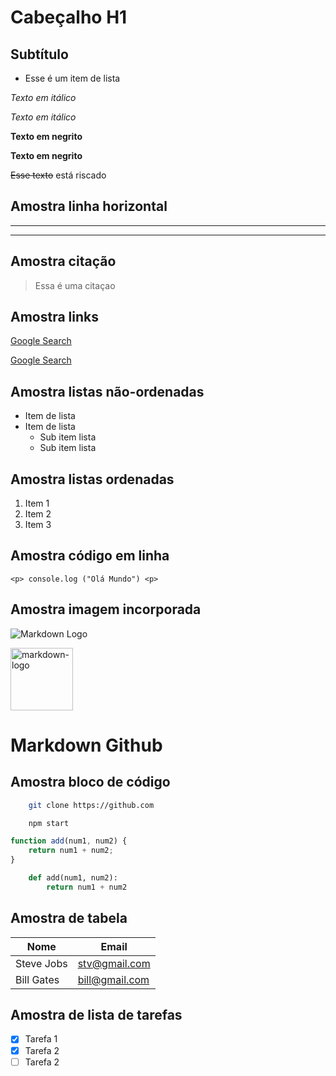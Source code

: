 <!-- Headings -->

# Cabeçalho H1

## Subtítulo

<!-- List -->

* Esse é um item de lista

<!-- Ênfase -->

*Texto em itálico*

_Texto em itálico_

<!-- Negrito -->

**Texto em negrito**

__Texto em negrito__

<!-- Riscado -->

~~Esse texto~~ está riscado

<!-- Linha horizontal -->
## Amostra linha horizontal

---

___

<!-- Citação -->
## Amostra citação

> Essa é uma citaçao

<!-- Links -->
## Amostra links

[Google Search](https://google.com)

[Google Search](https://google.com "Google Search")

<!-- Listas não-ordenadas -->
## Amostra listas não-ordenadas

* Item de lista
* Item de lista
    * Sub item lista
    * Sub item lista

<!-- listas ordenadas -->
## Amostra listas ordenadas

1. Item 1
2. Item 2
3. Item 3

<!-- código em linha -->
## Amostra código em linha

`<p> console.log ("Olá Mundo") <p> `

<!-- Imagem incorporada -->
## Amostra imagem incorporada

![Markdown Logo](https://markdown-here.com/img/icon256.png)

<img src="https://markdown-here.com/img/icon256.png" alt="markdown-logo" width="100"/>


<!-- Github Markdown -->
# Markdown Github

<!-- Blocos de código -->
## Amostra bloco de código

```bash
    git clone https://github.com

    npm start
```

```javascript
function add(num1, num2) {
    return num1 + num2;
}
```

```python
    def add(num1, num2):
        return num1 + num2
```

<!-- Tabelas -->
## Amostra de tabela

| Nome  | Email     |
| ------| ----------|
| Steve Jobs | stv@gmail.com |
| Bill Gates | bill@gmail.com |

<!-- Lista de Tarefas -->
## Amostra de lista de tarefas

* [x] Tarefa 1
* [x] Tarefa 2
* [ ] Tarefa 2

